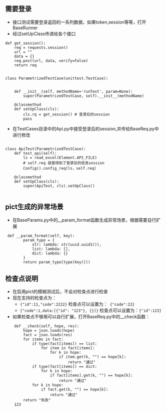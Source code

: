 ## 需要登录
* 接口测试需要登录返回的一系列数据，如果token,session等等，打开BaseRunner
* 经过setUpClass传递给各个接口

```
def get_session():
    req = requests.session()
    url = ""
    data = {}
    req.post(url, data, verify=False)
    return req


class ParametrizedTestCase(unittest.TestCase):
  

    def __init__(self, methodName='runTest', param=None):
        super(ParametrizedTestCase, self).__init__(methodName)

    @classmethod
    def setUpClass(cls):
        cls.rq = get_session() # 登录后的session
        pass
```


* 在TestCases目录中的Api.py中接受登录后的session,并传给BaseReq.py中进行修改

```

class ApiTest(ParametrizedTestCase):
    def test_api(self):
		ls = read_excel(Element.API_FILE)
		# self.req 就是得到了登录后的信息session 
	    Config().config_req(ls，self.req)

    @classmethod
    def setUpClass(cls):
        super(ApiTest, cls).setUpClass()
        

```


## pict生成的异常场景

* 在BaseParams.py中的__param_format函数生成异常场景，根据需要自行扩展

```
 def __param_format(self, key):
        param_type = {
            str: lambda: str(uuid.uuid1()),
            list: lambda: [],
            dict: lambda: {}
        }
        return param_type[type(key)]()
```

## 检查点说明
* 在启用pict的模糊测试后，不会对检查点进行检查
* 现在支持的检查点为：
	* ```{"id":11,"code":2222}```  检查点可以设置为：``` {"code":22}```
	*  ```{"code":1,data:[{"id": "123"}, {}]}```  检查点可以设置为：```{"id":123}```
* 如果检查点不够用可以自行扩展，打开BaseReq.py中的__check函数：

```
    def __check(self, hope, res):
        hope = json.loads(hope)
        fact = json.loads(res)
        for items in fact:
            if type(fact[items]) == list:
                for item in fact[items]:
                    for k in hope:
                        if item.get(k, "") == hope[k]:
                            return "通过"
            if type(fact[items]) == dict:
                for k in hope:
                    if fact[items].get(k, "") == hope[k]:
                        return "通过"
            for k in hope:
                if fact.get(k, "") == hope[k]:
                    return "通过"
        return "失败"
	123
```
